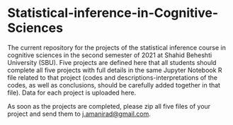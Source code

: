 # Statistical-inference-in-Cognitive-Sciences

The current repository for the projects of the statistical inference course in cognitive sciences in the second semester of 2021 at Shahid Beheshti University (SBU). Five projects are defined here that all students should complete all five projects with full details in the same Jupyter Notebook R file related to that project (codes and descriptions-interpretations of the codes, as well as conclusions, should be carefully added together in that file). Data for each project is uploaded here.

As soon as the projects are completed, please zip all five files of your project and send them to j.amanirad@gmail.com.
